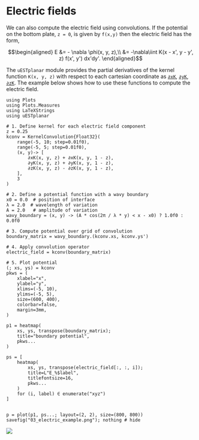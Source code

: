 # Electric fields

We can also compute the electric field using convolutions. If the potential on
the bottom plate, ``z = 0``, is given by ``f(x,y)`` then the electric field has
the form,

```math
\begin{aligned}
E &= - \nabla \phi(x, y, z),\\
&= -\nabla\iint K(x - x', y - y', z) f(x', y') dx'dy'. 
\end{aligned}
```

The `uESTplanar` module provides the partial derivatives of the kernel function
``K(x, y, z)`` with respect to each cartesian coordinate as [`∂xK`](@ref), 
[`∂yK`](@ref), [`∂zK`](@ref). The example below shows how to use these functions
to compute the electric field.

```@example
using Plots
using Plots.Measures
using LaTeXStrings
using uESTplanar

# 1. Define kernel for each electric field component
z = 0.25
kconv = KernelConvolution{Float32}(
    range(-5, 10; step=0.01f0),
    range(-5, 5; step=0.01f0),
    (x, y)-> [
        ∂xK(x, y, z) + ∂xK(x, y, 1 - z),
        ∂yK(x, y, z) + ∂yK(x, y, 1 - z),
        ∂zK(x, y, z) - ∂zK(x, y, 1 - z),
    ],
    3
)

# 2. Define a potential function with a wavy boundary
x0 = 0.0  # position of interface
λ = 2.0  # wavelength of variation
A = 2.0   # amplitude of variation
wavy_boundary = (x, y) -> (A * cos(2π / λ * y) < x - x0) ? 1.0f0 : 0.0f0

# 3. Compute potential over grid of convolution
boundary_matrix = wavy_boundary.(kconv.xs, kconv.ys')

# 4. Apply convolution operator
electric_field = kconv(boundary_matrix)

# 5. Plot potential
(; xs, ys) = kconv
pkws = (
    xlabel="x",
    ylabel="y",
    xlims=(-5, 10),
    ylims=(-5, 5),
    size=(600, 400),
    colorbar=false,
    margin=3mm,
)

p1 = heatmap(
    xs, ys, transpose(boundary_matrix);
    title="boundary potential",
    pkws...
)

ps = [
    heatmap(
        xs, ys, transpose(electric_field[:, :, i]);
        title=L"E_%$label",
        titlefontsize=16,
        pkws...
    )
    for (i, label) ∈ enumerate("xyz")
]


p = plot(p1, ps...; layout=(2, 2), size=(800, 800))
savefig("03_electric_example.png"); nothing # hide
```

![](03_electric_example.png)